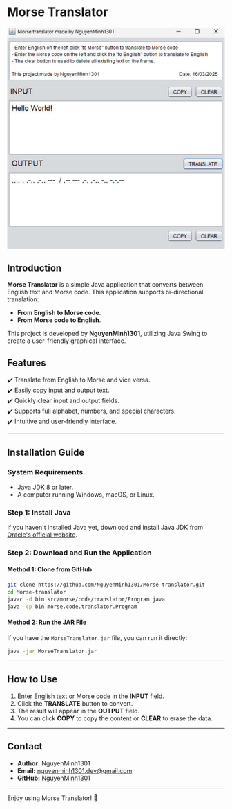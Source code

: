 # Morse Translator

![Morse Translator UI](morse_translator.jpg)

## Introduction

**Morse Translator** is a simple Java application that converts between English text and Morse code. This application supports bi-directional translation:
- **From English to Morse code**.
- **From Morse code to English**.

This project is developed by **NguyenMinh1301**, utilizing Java Swing to create a user-friendly graphical interface.

## Features

✔️ Translate from English to Morse and vice versa.  
✔️ Easily copy input and output text.  
✔️ Quickly clear input and output fields.  
✔️ Supports full alphabet, numbers, and special characters.  
✔️ Intuitive and user-friendly interface.

---

## Installation Guide

### System Requirements
- Java JDK 8 or later.
- A computer running Windows, macOS, or Linux.

### Step 1: Install Java
If you haven't installed Java yet, download and install Java JDK from [Oracle's official website](https://www.oracle.com/java/technologies/javase-downloads.html).

### Step 2: Download and Run the Application
#### Method 1: Clone from GitHub
```bash
git clone https://github.com/NguyenMinh1301/Morse-translator.git
cd Morse-translator
javac -d bin src/morse/code/translator/Program.java
java -cp bin morse.code.translator.Program
```
#### Method 2: Run the JAR File
If you have the `MorseTranslator.jar` file, you can run it directly:
```bash
java -jar MorseTranslator.jar
```

---

## How to Use

1. Enter English text or Morse code in the **INPUT** field.
2. Click the **TRANSLATE** button to convert.
3. The result will appear in the **OUTPUT** field.
4. You can click **COPY** to copy the content or **CLEAR** to erase the data.

---

## Contact
- **Author:** NguyenMinh1301
- **Email:** nguyenminh1301.dev@gmail.com
- **GitHub:** [NguyenMinh1301](https://github.com/NguyenMinh1301)

---

Enjoy using Morse Translator! 🚀
